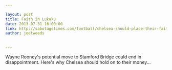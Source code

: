 ```yaml
---

layout: post
title: Faith in Lukaku
date: 2013-07-31 16:00:00
link: http://sabotagetimes.com/football/chelsea-should-place-their-faith-in-lukaku-not-rooney.
author: joetweeds

 
---
```

 
<p>Wayne Rooney's potential move to Stamford Bridge could end in disappointment. Here's why Chelsea should hold on to their money...</p>